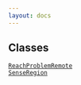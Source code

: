 ```yaml
---
layout: docs
---
```

## Classes

<a href="../object/ReachProblemRemote.html#ReachProblemRemote"
target="main"><code>ReachProblemRemote</code></a>  
<a href="../object/SenseRegion.html#SenseRegion"
target="main"><code>SenseRegion</code></a>  
